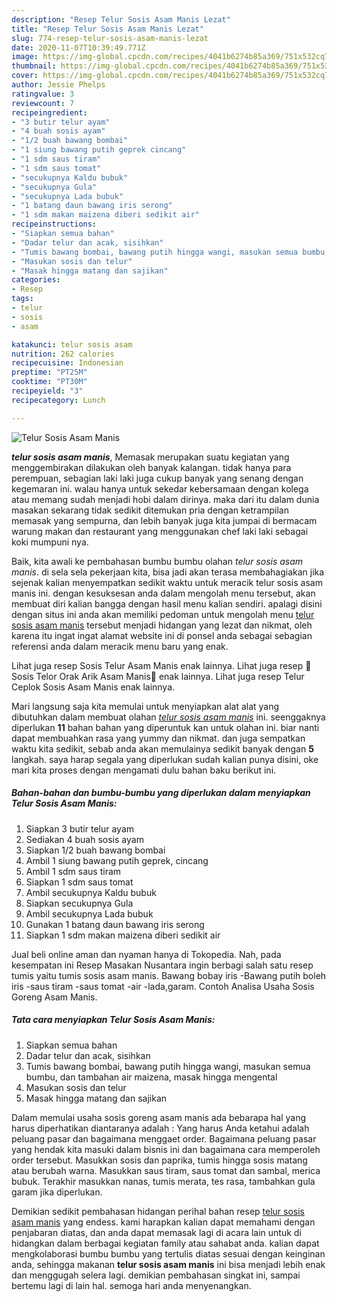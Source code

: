 ```yaml
---
description: "Resep Telur Sosis Asam Manis Lezat"
title: "Resep Telur Sosis Asam Manis Lezat"
slug: 774-resep-telur-sosis-asam-manis-lezat
date: 2020-11-07T10:39:49.771Z
image: https://img-global.cpcdn.com/recipes/4041b6274b85a369/751x532cq70/telur-sosis-asam-manis-foto-resep-utama.jpg
thumbnail: https://img-global.cpcdn.com/recipes/4041b6274b85a369/751x532cq70/telur-sosis-asam-manis-foto-resep-utama.jpg
cover: https://img-global.cpcdn.com/recipes/4041b6274b85a369/751x532cq70/telur-sosis-asam-manis-foto-resep-utama.jpg
author: Jessie Phelps
ratingvalue: 3
reviewcount: 7
recipeingredient:
- "3 butir telur ayam"
- "4 buah sosis ayam"
- "1/2 buah bawang bombai"
- "1 siung bawang putih geprek cincang"
- "1 sdm saus tiram"
- "1 sdm saus tomat"
- "secukupnya Kaldu bubuk"
- "secukupnya Gula"
- "secukupnya Lada bubuk"
- "1 batang daun bawang iris serong"
- "1 sdm makan maizena diberi sedikit air"
recipeinstructions:
- "Siapkan semua bahan"
- "Dadar telur dan acak, sisihkan"
- "Tumis bawang bombai, bawang putih hingga wangi, masukan semua bumbu, dan tambahan air maizena, masak hingga mengental"
- "Masukan sosis dan telur"
- "Masak hingga matang dan sajikan"
categories:
- Resep
tags:
- telur
- sosis
- asam

katakunci: telur sosis asam 
nutrition: 262 calories
recipecuisine: Indonesian
preptime: "PT25M"
cooktime: "PT30M"
recipeyield: "3"
recipecategory: Lunch

---
```



![Telur Sosis Asam Manis](https://img-global.cpcdn.com/recipes/4041b6274b85a369/751x532cq70/telur-sosis-asam-manis-foto-resep-utama.jpg)

<b><i>telur sosis asam manis</i></b>, Memasak merupakan suatu kegiatan yang menggembirakan dilakukan oleh banyak kalangan. tidak hanya para perempuan, sebagian laki laki juga cukup banyak yang senang dengan kegemaran ini. walau hanya untuk sekedar kebersamaan dengan kolega atau memang sudah menjadi hobi dalam dirinya. maka dari itu dalam dunia masakan sekarang tidak sedikit ditemukan pria dengan ketrampilan memasak yang sempurna, dan lebih banyak juga kita jumpai di bermacam warung makan dan restaurant yang menggunakan chef laki laki sebagai koki mumpuni nya.

Baik, kita awali ke pembahasan bumbu bumbu olahan <i>telur sosis asam manis</i>. di sela sela pekerjaan kita, bisa jadi akan terasa membahagiakan jika sejenak kalian menyempatkan sedikit waktu untuk meracik telur sosis asam manis ini. dengan kesuksesan anda dalam mengolah menu tersebut, akan membuat diri kalian bangga dengan hasil menu kalian sendiri. apalagi disini dengan situs ini anda akan memiliki pedoman untuk mengolah menu <u>telur sosis asam manis</u> tersebut menjadi hidangan yang lezat dan nikmat, oleh karena itu ingat ingat alamat website ini di ponsel anda sebagai sebagian referensi anda dalam meracik menu baru yang enak.

Lihat juga resep Sosis Telur Asam Manis enak lainnya. Lihat juga resep 🍃Sosis Telor Orak Arik Asam Manis🍃 enak lainnya. Lihat juga resep Telur Ceplok Sosis Asam Manis enak lainnya.


Mari langsung saja kita memulai untuk menyiapkan alat alat yang dibutuhkan dalam membuat olahan <u><i>telur sosis asam manis</i></u> ini. seenggaknya diperlukan <b>11</b> bahan bahan yang diperuntuk kan untuk olahan ini. biar nanti dapat membuahkan rasa yang yummy dan nikmat. dan juga sempatkan waktu kita sedikit, sebab anda akan memulainya sedikit banyak dengan <b>5</b> langkah. saya harap segala yang diperlukan sudah kalian punya disini, oke mari kita proses dengan mengamati dulu bahan baku berikut ini.

<!--inarticleads1-->

##### Bahan-bahan dan bumbu-bumbu yang diperlukan dalam menyiapkan Telur Sosis Asam Manis:

1. Siapkan 3 butir telur ayam
1. Sediakan 4 buah sosis ayam
1. Siapkan 1/2 buah bawang bombai
1. Ambil 1 siung bawang putih geprek, cincang
1. Ambil 1 sdm saus tiram
1. Siapkan 1 sdm saus tomat
1. Ambil secukupnya Kaldu bubuk
1. Siapkan secukupnya Gula
1. Ambil secukupnya Lada bubuk
1. Gunakan 1 batang daun bawang iris serong
1. Siapkan 1 sdm makan maizena diberi sedikit air


Jual beli online aman dan nyaman hanya di Tokopedia. Nah, pada kesempatan ini Resep Masakan Nusantara ingin berbagi salah satu resep tumis yaitu tumis sosis asam manis. Bawang bobay iris -Bawang putih boleh iris -saus tiram -saus tomat -air -lada,garam. Contoh Analisa Usaha Sosis Goreng Asam Manis. 

<!--inarticleads2-->

##### Tata cara menyiapkan Telur Sosis Asam Manis:

1. Siapkan semua bahan
1. Dadar telur dan acak, sisihkan
1. Tumis bawang bombai, bawang putih hingga wangi, masukan semua bumbu, dan tambahan air maizena, masak hingga mengental
1. Masukan sosis dan telur
1. Masak hingga matang dan sajikan


Dalam memulai usaha sosis goreng asam manis ada bebarapa hal yang harus diperhatikan diantaranya adalah : Yang harus Anda ketahui adalah peluang pasar dan bagaimana menggaet order. Bagaimana peluang pasar yang hendak kita masuki dalam bisnis ini dan bagaimana cara memperoleh order tersebut. Masukkan sosis dan paprika, tumis hingga sosis matang atau berubah warna. Masukkan saus tiram, saus tomat dan sambal, merica bubuk. Terakhir masukkan nanas, tumis merata, tes rasa, tambahkan gula garam jika diperlukan. 

Demikian sedikit pembahasan hidangan perihal bahan resep <u>telur sosis asam manis</u> yang endess. kami harapkan kalian dapat memahami dengan penjabaran diatas, dan anda dapat memasak lagi di acara lain untuk di hidangkan dalam berbagai kegiatan family atau sahabat anda. kalian dapat mengkolaborasi bumbu bumbu yang tertulis diatas sesuai dengan keinginan anda, sehingga makanan <b>telur sosis asam manis</b> ini bisa menjadi lebih enak dan menggugah selera lagi. demikian pembahasan singkat ini, sampai bertemu lagi di lain hal. semoga hari anda menyenangkan.
